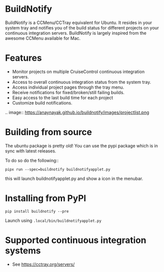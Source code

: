 BuildNotify
===========

BuildNotify is a CCMenu/CCTray equivalent for Ubuntu. It resides in your system tray and notifies you of the build status for different projects on your continuous integration servers. BuildNotify is largely inspired from the awesome CCMenu available for Mac.

Features
========

* Monitor projects on multiple CruiseControl continuous integration servers.
* Access to overall continuous integration status from the system tray.
* Access individual project pages through the tray menu.
* Receive notifications for fixed/broken/still failing builds.
* Easy access to the last build time for each project
* Customize build notifications.

.. image:: https://anaynayak.github.io/buildnotify/images/projectlist.png

Building from source
====================

The ubuntu package is pretty old! You can use the pypi package which is in sync with latest releases.

To do so do the following::

    pipx run --spec=buildnotify buildnotifyapplet.py

this will launch buildnotifyapplet.py and show a icon in the menubar.


Installing from PyPI
====================

``pip install buildnotify --pre``

Launch using ``.local/bin/buildnotifyapplet.py``


Supported continuous integration systems
========================================
- See https://cctray.org/servers/

